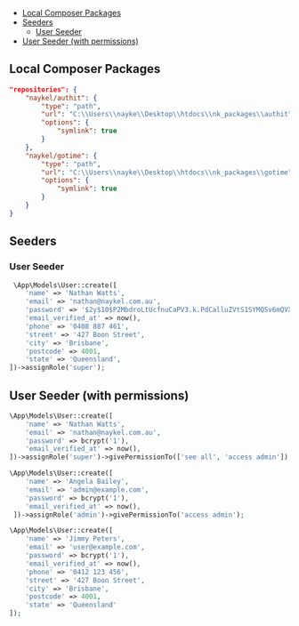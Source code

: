 <!-- MarkdownTOC -->

- [Local Composer Packages](#local-composer-packages)
- [Seeders](#seeders)
    - [User Seeder](#user-seeder)
- [User Seeder (with permissions)](#user-seeder-with-permissions)

<!-- /MarkdownTOC -->

<a id="local-composer-packages"></a>
## Local Composer Packages

``` json
"repositories": {
    "naykel/authit": {
        "type": "path",
        "url": "C:\\Users\\nayke\\Desktop\\htdocs\\nk_packages\\authit",
        "options": {
            "symlink": true
        }
    },
    "naykel/gotime": {
        "type": "path",
        "url": "C:\\Users\\nayke\\Desktop\\htdocs\\nk_packages\\gotime",
        "options": {
            "symlink": true
        }
    }
}
```

<a id="seeders"></a>
## Seeders

<a id="user-seeder"></a>
### User Seeder

```php
 \App\Models\User::create([
    'name' => 'Nathan Watts',
    'email' => 'nathan@naykel.com.au',
    'password' => '$2y$10$P2MbdroLtUcfnuCaPV3.k.PdCalluZVtS1SYMQSv6mQVXKb4tyxwC',
    'email_verified_at' => now(),
    'phone' => '0408 887 461',
    'street' => '427 Boon Street',
    'city' => 'Brisbane',
    'postcode' => 4001,
    'state' => 'Queensland',
])->assignRole('super');
```

<a id="user-seeder-with-permissions"></a>
## User Seeder (with permissions)

```php
\App\Models\User::create([
    'name' => 'Nathan Watts',
    'email' => 'nathan@naykel.com.au',
    'password' => bcrypt('1'),
    'email_verified_at' => now(),
])->assignRole('super')->givePermissionTo(['see all', 'access admin']);

\App\Models\User::create([
    'name' => 'Angela Bailey',
    'email' => 'admin@example.com',
    'password' => bcrypt('1'),
    'email_verified_at' => now(),
 ])->assignRole('admin')->givePermissionTo('access admin');

\App\Models\User::create([
    'name' => 'Jimmy Peters',
    'email' => 'user@example.com',
    'password' => bcrypt('1'),
    'email_verified_at' => now(),
    'phone' => '0412 123 456',
    'street' => '427 Boon Street',
    'city' => 'Brisbane',
    'postcode' => 4001,
    'state' => 'Queensland'
]);
```
